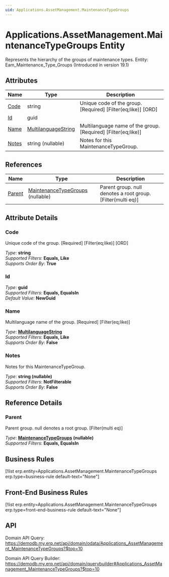 ```yaml
---
uid: Applications.AssetManagement.MaintenanceTypeGroups
---
```

# Applications.AssetManagement.MaintenanceTypeGroups Entity

Represents the hierarchy of the groups of maintenance types. Entity: Eam_Maintenance_Type_Groups (Introduced in version 19.1)

## Attributes

| Name | Type | Description |
| ---- | ---- | --- |
| [Code](Applications.AssetManagement.MaintenanceTypeGroups.md#code) | string | Unique code of the group. [Required] [Filter(eq;like)] [ORD] 
| [Id](Applications.AssetManagement.MaintenanceTypeGroups.md#id) | guid |  
| [Name](Applications.AssetManagement.MaintenanceTypeGroups.md#name) | [MultilanguageString](../data-types.md#multilanguagestring) | Multilanguage name of the group. [Required] [Filter(eq;like)] 
| [Notes](Applications.AssetManagement.MaintenanceTypeGroups.md#notes) | string (nullable) | Notes for this MaintenanceTypeGroup. 

## References

| Name | Type | Description |
| ---- | ---- | --- |
| [Parent](Applications.AssetManagement.MaintenanceTypeGroups.md#parent) | [MaintenanceTypeGroups](Applications.AssetManagement.MaintenanceTypeGroups.md) (nullable) | Parent group. null denotes a root group. [Filter(multi eq)] |


## Attribute Details

### Code

Unique code of the group. [Required] [Filter(eq;like)] [ORD]

_Type_: **string**  
_Supported Filters_: **Equals, Like**  
_Supports Order By_: **True**  

### Id

_Type_: **guid**  
_Supported Filters_: **Equals, EqualsIn**  
_Default Value_: **NewGuid**  

### Name

Multilanguage name of the group. [Required] [Filter(eq;like)]

_Type_: **[MultilanguageString](../data-types.md#multilanguagestring)**  
_Supported Filters_: **Equals, Like**  
_Supports Order By_: **False**  

### Notes

Notes for this MaintenanceTypeGroup.

_Type_: **string (nullable)**  
_Supported Filters_: **NotFilterable**  
_Supports Order By_: **False**  


## Reference Details

### Parent

Parent group. null denotes a root group. [Filter(multi eq)]

_Type_: **[MaintenanceTypeGroups](Applications.AssetManagement.MaintenanceTypeGroups.md) (nullable)**  
_Supported Filters_: **Equals, EqualsIn**  



## Business Rules

[!list erp.entity=Applications.AssetManagement.MaintenanceTypeGroups erp.type=business-rule default-text="None"]

## Front-End Business Rules

[!list erp.entity=Applications.AssetManagement.MaintenanceTypeGroups erp.type=front-end-business-rule default-text="None"]

## API

Domain API Query:
<https://demodb.my.erp.net/api/domain/odata/Applications_AssetManagement_MaintenanceTypeGroups?$top=10>

Domain API Query Builder:
<https://demodb.my.erp.net/api/domain/querybuilder#Applications_AssetManagement_MaintenanceTypeGroups?$top=10>

